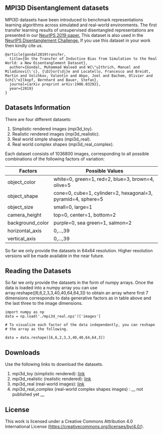 ## MPI3D Disentanglement datasets

MPI3D datasets have been introduced to benchmark representations learning algorithms across simulated and real-world environments. The first transfer learning results of unsupervised disentangled representations are presented in our [NeurIPS 2019 paper.](https://arxiv.org/abs/1906.03292) 
This dataset is also used in the [NeurIPS Disentanglement Challenge.](http://www.disentanglement-challenge.com)
If you use this dataset in your work then kindly cite us.
```
@article{gondal2019transfer,
  title={On the Transfer of Inductive Bias from Simulation to the Real World: a New Disentanglement Dataset},
  author={Gondal, Muhammad Waleed and W{\"u}thrich, Manuel and Miladinovi{\'c}, {\DJ}or{\dj}e and Locatello, Francesco and Breidt, Martin and Volchkov, Valentin and Akpo, Joel and Bachem, Olivier and Sch{\"o}lkopf, Bernhard and Bauer, Stefan},
  journal={arXiv preprint arXiv:1906.03292},
  year={2019}
}
```

## Datasets Information

There are four different datasets:
  
1. Simplistic rendered images (mpi3d_toy).
2. Realistic rendered images (mpi3d_realistic).
3. Real world simple shapes (mpi3d_real).
4. Real world complex shapes (mpi3d_real_complex).

Each dataset consists of 1036800 images, corresponding to all possible combinations of the following factors of variation:

|Factors|Possible Values|
|---|---|
|object_color|white=0, green=1, red=2, blue=3, brown=4, olive=5|
|object_shape|cone=0, cube=1, cylinder=2, hexagonal=3, pyramid=4, sphere=5|
|object_size|small=0, large=1|
|camera_height|top=0, center=1, bottom=2|
|background_color|purple=0, sea green=1, salmon=2|
|horizontal_axis|0,...,39|
|vertical_axis|0,...,39|

So far we only provide the datasets in 64x64 resolution. Higher resolution versions will be made available in the near future.

## Reading the Datasets
So far we only provide the datasets in the form of numpy arrays. Once the data is loaded into a numpy array you can use array.reshape([6,6,2,3,3,40,40,64,64,3]) to obtain an array where first 7 dimensions corresponds to data generative factors as in table above and the last three to the image dimensions.

```
import numpy as np
data = np.load('./mpi3d_real.npz')['images']

# To visualize each factor of the data independently, you can reshape 
# the array as the following.

data = data.reshape([6,6,2,3,3,40,40,64,64,3])
```

## Downloads

Use the following links to download the datasets. 

1. mpi3d_toy (simplistic rendered):  [link](https://storage.googleapis.com/disentanglement_dataset/Final_Dataset/mpi3d_toy.npz)
2. mpi3d_realistic (realistic rendered): [link](https://storage.googleapis.com/disentanglement_dataset/Final_Dataset/mpi3d_realistic.npz)
3. mpi3d_real (real-world images): [link](https://storage.googleapis.com/disentanglement_dataset/Final_Dataset/mpi3d_real.npz) 
4. mpi3d_real_complex (real-world complex shapes images) : __ not published yet __

## License

This work is licensed under a Creative Commons Attribution 4.0 International License (https://creativecommons.org/licenses/by/4.0/).
